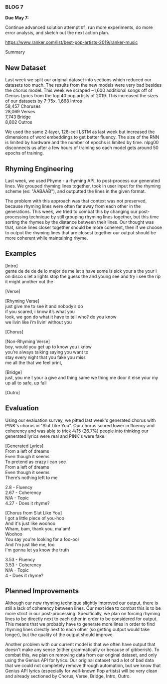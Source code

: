 ### BLOG 7 ###

**Due May 7:**  

Continue advanced solution attempt #1, run more experiments, do more error analysis, and sketch out the next action plan. 

https://www.ranker.com/list/best-pop-artists-2019/ranker-music

Summary

## New Dataset ##
Last week we split our original dataset into sections which reduced our datasets too much. The results from the new models were very bad besides the chorus model. This week we scraped ~1,600 additional songs off of Genius Lyrics from the top 40 pop artists of 2019. This increased the sizes of our datasets by 7-75x.
1,668 Intros  
58,457 Choruses  
28,069 Verses  
7,743 Bridge  
8,802 Outros  

We used the same 2-layer, 128-cell LSTM as last week but increased the dimensions of word embeddings to get better fluency. The size of the RNN is limited by hardware and the number of epochs is limited by time. nlpg00 disconnects us after a few hours of training so each model gets around 50 epochs of training.

## Rhyming Engineering ##
Last week, we used Phyme - a rhyming API, to post-process our generated lines. We grouped rhyming lines together, took in user input for the rhyming scheme (ex: "AABAAB"), and outputted the lines in the given format. 

The problem with this approach was that context was not preserved, because rhyming lines were often far away from each other in the generations. This week, we tried to combat this by changing our post-processing technique by still grouping rhyming lines together, but this time sorting the rhymes by the distance between their lines. Our thought was that, since lines closer together should be more coherent, then if we choose to output the rhyming lines that are closest together our output should be more coherent while maintaining rhyme.

## Examples ##

\[Intro\]  
gente de de de de lo mejor de
me
let s have some is sick your a the your i on disco s let a
lights stop the guess the and young see
and try i see
the rip it might another out the

\[Verse\]  

\[Rhyming Verse\]  
just give me to see it and nobody’s do  
if you scared, i know it’s what you  
look, we gon do what it have to tell who? do you know  
we livin like i’m livin’ without you  

\[Chorus\]  

\[Non-Rhyming Verse\]  
boy, would you get up to know you i know  
you’re always talking saying you want to  
stay every night that you fake you miss  
me all the that we feel print,  

\[Bridge\]  
just, you me t your a give and thing
same we thing
me door
it else your
my up all to safe, up fall

\[Outro\]  


## Evaluation ##
Using our evaluation survey, we pitted last week's generated chorus with P!NK's chorus in "Slut Like You". Our chorus scored lower in fluency and coherency and was able to trick 4/15 (26.7%) people into thinking our generated lyrics were real and P!NK's were fake.

\[Generated Lyrics\]  
From a left of dreams  
Even though it seems  
To pretend as crazy i can see  
From a left of dreams  
Even though it seems  
There’s nothing left to me  

2.8 - Fluency  
2.67 - Coherency  
N/A - Topic  
4.27 - Does it rhyme?  

\[Chorus from Slut Like You\]  
I got a little piece of you-hoo  
And it's just like woohoo  
Wham, bam, thank you, ma'am!  
Woohoo  
You say you're looking for a foo-ool  
And I'm just like me, too  
I'm gonna let ya know the truth  

3.53 - Fluency  
3.53 - Coherency  
N/A - Topic  
4 - Does it rhyme?  

## Planned Improvements ##

Although our new rhyming technique slightly improved our output, there is still a lack of coherency between lines. Our next idea to combat this is to be more strict in our post-processing. Specifically, we plan on forcing rhyming lines to be directly next to each other in order to be considered for output. This means that we probably have to generate more lines in order to find rhyming lines directly next to each other (so getting output would take longer), but the quality of the output should improve.

Another problem with our current model is that we often have output that doesn't make any sense (either grammatically or because of gibberish). To combat this, we plan on removing data from our original dataset, and only using the Genius API for lyrics. Our original dataset had a lot of bad data that we could not completely remove through automation, but we know that Genius API lyrics (especially for well-known Pop artists) will be very clean and already sectioned by Chorus, Verse, Bridge, Intro, Outro.
